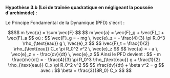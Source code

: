 **Hypothèse 3.b (Loi de traînée quadratique en négligeant la poussée d'archimède)** :

Le Principe Fondamental de la Dynamique (PFD) s'écrit :

```math
$$
m \vec{a} = \sum \vec{F} 
$$

$$
 m \vec{a} = \vec{F}_g + \vec{F}_t + \vec{F}_a
$$
où :
$$
\vec{F}_g = - mg \, \vec{e}_z = - \frac{4}{3} \pi R_0^3 \rho_{\text{eau}} g \, \vec{e}_z
$$

$$
\vec{F}_t = \frac{1}{2} \rho_{\text{eau}} C_x \pi R_0^2 v^2 \, \vec{e}_z
$$

$$
\vec{a} = - a \, \vec{e}_z = - \frac{dv}{dt} \, \vec{e}_z
$$

Ainsi le PFD devient :
$$
- m \frac{dv}{dt} = - \frac{4}{3} \pi R_0^3 \rho_{\text{eau}} g + \frac{1}{2} \rho_{\text{eau}} C_x \pi R_0^2 v^2
$$

$$
\frac{dv}{dt} + \beta v^2 = g
$$
avec :
$$
\beta = \frac{3}{8R_0} C_x
$$

